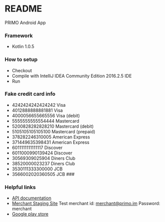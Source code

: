 # README  #

PRIMO Android App

### Framework ###

* Kotlin 1.0.5

### How to setup ###

* Checkout
* Compile with IntelliJ IDEA Community Edition 2016.2.5 IDE
* Run

### Fake credit card info ###

* 4242424242424242    Visa
* 4012888888881881    Visa
* 4000056655665556    Visa (debit)
* 5555555555554444    Mastercard
* 5200828282828210    Mastercard (debit)
* 5105105105105100    Mastercard (prepaid)
* 378282246310005     American Express
* 371449635398431     American Express
* 6011111111111117    Discover
* 6011000990139424    Discover
* 30569309025904      Diners Club
* 38520000023237      Diners Club
* 3530111333300000    JCB
* 3566002020360505    JCB ###

### Helpful links ###
* [API documentation](http://staging.primo.im/api/v1/ad09c3d49a3202772452bd229203a35c)
* [Merchant Staging Site](http://staging.primo.im/merchant/signin) 
Test merchant id:  merchant@primo.im
Password: merchant
* [Google play store](https://play.google.com/store/apps/details?id=com.primo)
